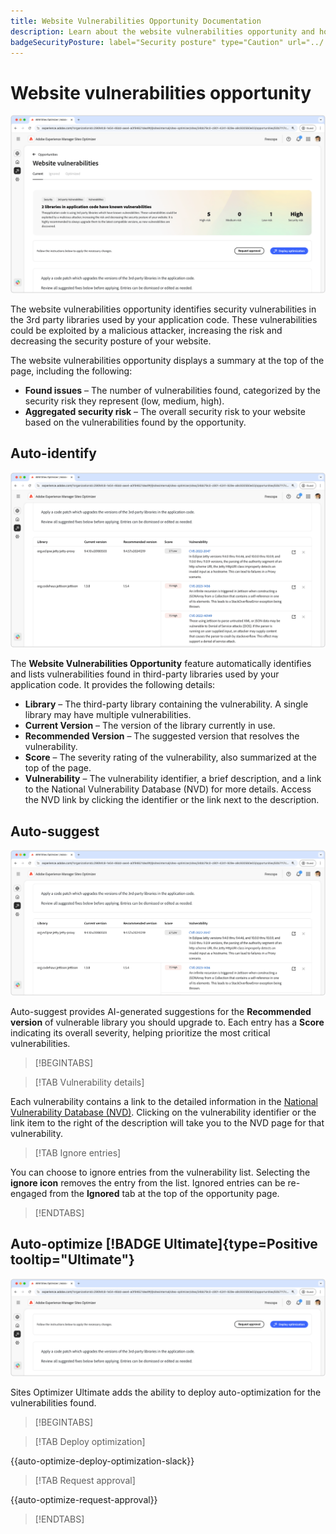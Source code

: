 ```yaml
---
title: Website Vulnerabilities Opportunity Documentation
description: Learn about the website vulnerabilities opportunity and how to use it to increase the security of on your website.
badgeSecurityPosture: label="Security posture" type="Caution" url="../../opportunity-types/security-posture.md" tooltip="Security posture"
---
```


# Website vulnerabilities opportunity

![Website vulnerabilities opportunity](./assets/website-vulnerabilities/hero.png)

The website vulnerabilities opportunity identifies security vulnerabilities in the 3rd party libraries used by your application code. These vulnerabilities could be exploited by a malicious attacker, increasing the risk and decreasing the security posture of your website.

The website vulnerabilities opportunity displays a summary at the top of the page, including the following:

* **Found issues** – The number of vulnerabilities found, categorized by the security risk they represent (low, medium, high).
* **Aggregated security risk** – The overall security risk to your website based on the vulnerabilities found by the opportunity.

## Auto-identify

![Auto-identify website vulnerabilities](./assets/website-vulnerabilities/auto-identify.png)

The **Website Vulnerabilities Opportunity** feature automatically identifies and lists vulnerabilities found in third-party libraries used by your application code. It provides the following details:  

* **Library** – The third-party library containing the vulnerability. A single library may have multiple vulnerabilities.  
* **Current Version** – The version of the library currently in use.  
* **Recommended Version** – The suggested version that resolves the vulnerability.  
* **Score** – The severity rating of the vulnerability, also summarized at the top of the page.  
* **Vulnerability** – The vulnerability identifier, a brief description, and a link to the National Vulnerability Database (NVD) for more details. Access the NVD link by clicking the identifier or the link next to the description.  

## Auto-suggest

![Auto-suggest website vulnerabilities](./assets/website-vulnerabilities/auto-suggest.png)

Auto-suggest provides AI-generated suggestions for the **Recommended version** of vulnerable library you should upgrade to. Each entry has a **Score** indicating its overall severity, helping prioritize the most critical vulnerabilities.

>[!BEGINTABS]

>[!TAB Vulnerability details]

Each vulnerability contains a link to the detailed information in the [National Vulnerability Database (NVD)](https://nvd.nist.gov/). Clicking on the vulnerability identifier or the link item to the right of the description will take you to the NVD page for that vulnerability.

>[!TAB Ignore entries]

You can choose to ignore entries from the vulnerability list. Selecting the **ignore icon** removes the entry from the list. Ignored entries can be re-engaged from the **Ignored** tab at the top of the opportunity page.<!---right now it does not seem to be implemented, but the page description mentions this functionality-->

>[!ENDTABS]


## Auto-optimize [!BADGE Ultimate]{type=Positive tooltip="Ultimate"}

![Auto-optimize website vulnerabilities](./assets/website-vulnerabilities/auto-optimize.png)

Sites Optimizer Ultimate adds the ability to deploy auto-optimization for the vulnerabilities found.

>[!BEGINTABS]

>[!TAB Deploy optimization]

{{auto-optimize-deploy-optimization-slack}}

>[!TAB Request approval]

{{auto-optimize-request-approval}}

>[!ENDTABS]